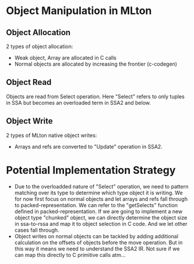 # Object Manipulation in MLton
## Object Allocation
2 types of object allocation:

- Weak object, Array are allocated in C calls
- Normal objects are allocated by increasing the frontier (c-codegen)

## Object Read

Objects are read from Select operation. Here "Select" refers to only
tuples in SSA but becomes an overloaded term in SSA2 and below.

## Object Write
2 types of MLton native object writes:

- Arrays and refs are converted to "Update" operation in SSA2.

# Potential Implementation Strategy
- Due to the overloadded nature of "Select" operation, we need to
  pattern matching over its type to determine which type object it is
  writing. We for now first focus on normal objects and let arrays and
  refs fall through to packed-representation. We can refer to the
  "getSelects" function defined in packed-representation. If we are going
  to implement a new object type "chunked" object, we can directly determine
  the object size in ssa-to-rssa and map it to object selection in C code. And
  we let other cases fall through.
- Object writes on normal objects can be tackled by adding additional
  calculation on the offsets of objects before the move operation. But in this way
  it means we need to understand the SSA2 IR. Not sure if we can map this directly
  to C primitive calls atm...
